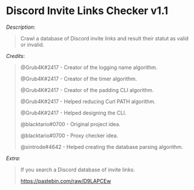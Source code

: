 # Discord Invite Links Checker v1.1

*Description*:
> Crawl a database of Discord invite links and result their statut as valid or invalid.
>
>
*Credits*:
> @Grub4K#2417 - Creator of the logging name algorithm.
>
> @Grub4K#2417 - Creator of the timer algorithm.
>
> @Grub4K#2417 - Creator of the padding CLI algorithm.
>
> @Grub4K#2417 - Helped reducing Curl PATH algorithm.
>
> @Grub4K#2417 - Helped designing the CLI.
>
> @blacktario#0700 - Original project idea.
>
> @blacktario#0700 - Proxy checker idea.
>
> @sintrode#4642 - Helped creating the database parsing algorithm.
>
*Extra*:
> If you search a Discord database of invite links:
>
> https://pastebin.com/raw/D9LAPCEw
